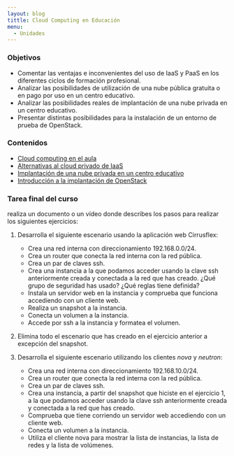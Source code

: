 ```yaml
---
layout: blog
tittle: Cloud Computing en Educación	
menu:
  - Unidades
---
```


### Objetivos

* Comentar las ventajas e inconvenientes del uso de IaaS y PaaS en los
  diferentes ciclos de formación profesional.
* Analizar las posibilidades de utilización de una nube pública gratuita o en
  pago por uso en un centro educativo.
* Analizar las posibilidades reales de implantación de una nube privada en un
  centro educativo.
* Presentar distintas posibilidades para la instalación de un entorno
  de prueba de OpenStack.

### Contenidos

* [Cloud computing en el aula](presentacion_cloud_aula.html)
* [Alternativas al cloud privado de IaaS](presentacion_iaas_publico)
* [Implantación de una nube privada en un centro educativo](presentacion_implantacion.html)
* [Introducción a la implantación de OpenStack](presentacion_instalacion_openstack.html)

### Tarea final del curso

realiza un documento o un vídeo donde describes los pasos para realizar los siguientes ejercicios:

1. Desarrolla el siguiente escenario usando la aplicación web Cirrusflex:

	* Crea una red interna con direccionamiento 192.168.0.0/24.
	* Crea un router que conecta la red interna con la red pública.
	* Crea un par de claves ssh.
	* Crea una instancia a la que podamos acceder usando la clave ssh anteriormente creada y conectada a la red que has creado. ¿Qué grupo de seguridad has usado? ¿Qué reglas tiene definida?
	* Instala un servidor web en la instancia y comprueba que funciona accediendo con un cliente web. 
	* Realiza un snapshot a la instancia.
	* Conecta un volumen a la instancia.
	* Accede por ssh a la instancia y formatea el volumen.

2. Elimina todo el escenario que has creado en el ejercicio anterior a excepción del snapshot.

3. Desarrolla el siguiente escenario utilizando los clientes *nova* y *neutron*:

	* Crea una red interna con direccionamiento 192.168.10.0/24.
	* Crea un router que conecta la red interna con la red pública.
	* Crea un par de claves ssh.
	* Crea una instancia, a partir del snapshot que hiciste en el ejercicio 1, a la que podamos acceder usando la clave ssh anteriormente creada y conectada a la red que has creado.
	* Comprueba que tiene corriendo un servidor web accediendo con un cliente web. 
	* Conecta un volumen a la instancia.
	* Utiliza el cliente nova para mostrar la lista de instancias, la lista de redes y la lista de volúmenes.

